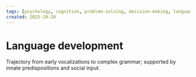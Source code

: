 ```yaml
---
tags: [psychology, cognition, problem-solving, decision-making, language, intelligence, testing, heuristics, bias]
created: 2025-10-20
---
```

# Language development

Trajectory from early vocalizations to complex grammar; supported by innate predispositions and social input.
